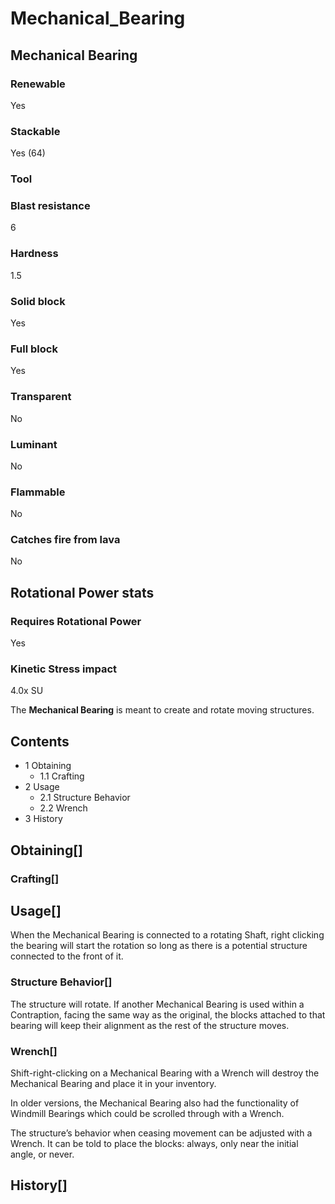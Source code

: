 # Mechanical_Bearing

## Mechanical Bearing

### Renewable

Yes

### Stackable

Yes (64)

### Tool

### Blast resistance

6

### Hardness

1.5

### Solid block

Yes

### Full block

Yes

### Transparent

No

### Luminant

No

### Flammable

No

### Catches fire from lava

No

## Rotational Power stats

### Requires Rotational Power

Yes

### Kinetic Stress impact

4.0x SU

The **Mechanical Bearing** is meant to create and rotate moving structures.

## Contents

- 1 Obtaining
    - 1.1 Crafting
- 2 Usage
    - 2.1 Structure Behavior
    - 2.2 Wrench
- 3 History

## Obtaining[]

### Crafting[]

## Usage[]

When the Mechanical Bearing is connected to a rotating Shaft, right clicking the bearing will start the rotation so long as there is a potential structure connected to the front of it.

### Structure Behavior[]

The structure will rotate. If another Mechanical Bearing is used within a Contraption, facing the same way as the original, the blocks attached to that bearing will keep their alignment as the rest of the structure moves.

### Wrench[]

Shift-right-clicking on a Mechanical Bearing with a Wrench will destroy the Mechanical Bearing and place it in your inventory.

In older versions, the Mechanical Bearing also had the functionality of Windmill Bearings which could be scrolled through with a Wrench.

The structure’s behavior when ceasing movement can be adjusted with a Wrench. It can be told to place the blocks: always, only near the initial angle, or never.

## History[]